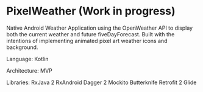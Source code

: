 # PixelWeather (Work in progress)

Native Android Weather Application using the OpenWeather API to display both the current weather and future fiveDayForecast. Built with the intentions of implementing animated pixel art weather icons and background.

Language: Kotlin

Architecture: MVP

Libraries:
RxJava 2
RxAndroid
Dagger 2
Mockito
Butterknife
Retrofit 2
Glide

